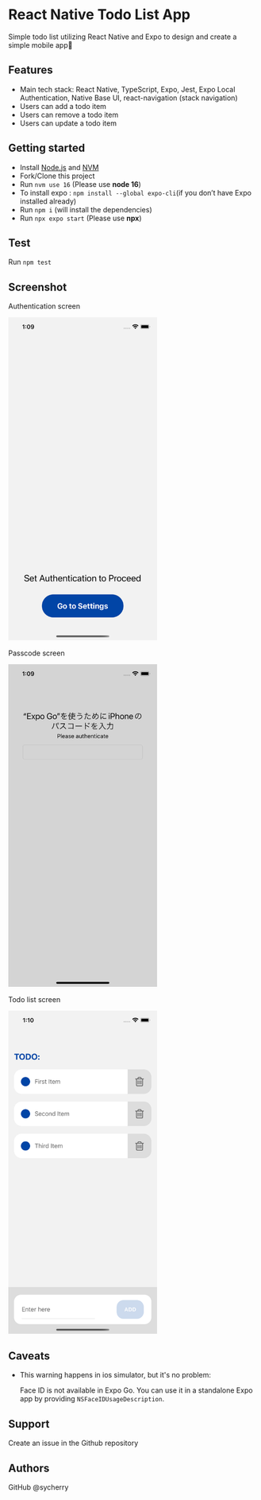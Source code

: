 # React Native Todo List App

Simple todo list utilizing React Native and Expo to design and create a simple mobile app🌈

## Features

- Main tech stack: React Native, TypeScript, Expo, Jest, Expo Local Authentication, Native Base UI, react-navigation (stack navigation)
- Users can add a todo item
- Users can remove a todo item
- Users can update a todo item

## Getting started

- Install [Node.js](https://nodejs.org/en/download/) and [NVM](https://github.com/nvm-sh/nvm#installing-and-updating)
- Fork/Clone this project
- Run `nvm use 16` (Please use **node 16**)
- To install expo : `npm install --global expo-cli`(if you don’t have Expo installed already)
- Run `npm i` (will install the dependencies)
- Run `npx expo start` (Please use **npx**)

## Test

Run `npm test` 

## Screenshot

<p>Authentication screen</p>
<img src="/assets/screenshot1.png" alt="authentication screen" width="300" height="auto"/>
<p>Passcode screen</p>
<img src="/assets/screenshot2.png" alt="passcord screen" width="300" height="auto"/>
<p>Todo list screen</p>
<img src="/assets/screenshot3.png" alt="todo screen" width="300" height="auto"/>

## Caveats

- This warning happens in ios simulator, but it's no problem:

  Face ID is not available in Expo Go. You can use it in a standalone Expo app by providing `NSFaceIDUsageDescription`.

## Support

Create an issue in the Github repository

## Authors
GitHub @sycherry
